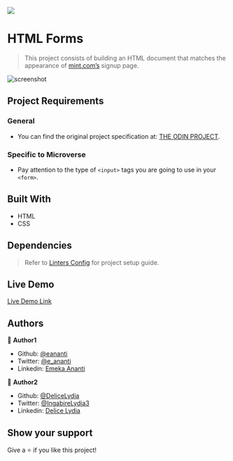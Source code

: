 ![](https://img.shields.io/badge/Microverse-blueviolet)

# HTML Forms

> This project consists of building an HTML document that matches the appearance of [mint.com’s](https://accounts.intuit.com/signup.html?offering_id=Intuit.ifs.mint&namespace_id=50000026&redirect_url=https%3A%2F%2Fmint.intuit.com%2Foverview.event%3Futm_medium%3Ddirect%26cta%3Dhero_sign_up_free_ProspectWeb%26ivid%3De2631b56-c8b1-480d-aa71-e0b799c46415%26adobe_mc%3DMCMID%253D42777792274830411603832986195677831312%257CMCORGID%253D969430F0543F253D0A4C98C6%252540AdobeOrg%257CTS%253D1597673013%26ivid%3De2631b56-c8b1-480d-aa71-e0b799c46415) signup page.

![screenshot](./images/mint_login_page.png)

## Project Requirements

### General
- You can find the original project specification at: [THE ODIN PROJECT](https://www.theodinproject.com/courses/html5-and-css3/lessons/html-forms).

### Specific to Microverse
- Pay attention to the type of ```<input>``` tags you are going to use in your ```<form>```.

## Built With

- HTML
- CSS

## Dependencies

> Refer to [Linters Config](https://github.com/eananti/linters-config/tree/master/html-css) for project setup guide.

## Live Demo

[Live Demo Link](https://delicelydia.github.io/HTML-Forms/)

## Authors

👤 **Author1**

- Github: [@eananti](https://github.com/eananti)
- Twitter: [@e_ananti](https://twitter.com/e_ananti)
- Linkedin: [Emeka Ananti](https://www.linkedin.com/in/emekaananti/)

👤 **Author2**

- Github: [@DeliceLydia](https://github.com/DeliceLydia)
- Twitter: [@IngabireLydia3](https://twitter.com/IngabireLydia)
- Linkedin: [Delice Lydia](https://www.linkedin.com/in/delice-lydia-91b55b167/)

## Show your support

Give a ⭐️ if you like this project!